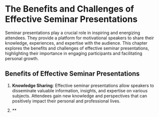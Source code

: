 The Benefits and Challenges of Effective Seminar Presentations
=======================================================================

Seminar presentations play a crucial role in inspiring and energizing attendees. They provide a platform for motivational speakers to share their knowledge, experiences, and expertise with the audience. This chapter explores the benefits and challenges of effective seminar presentations, highlighting their importance in engaging participants and facilitating personal growth.

Benefits of Effective Seminar Presentations
-------------------------------------------

1. **Knowledge Sharing**: Effective seminar presentations allow speakers to disseminate valuable information, insights, and expertise on various subjects. Attendees gain new knowledge and perspectives that can positively impact their personal and professional lives.

2. \*\*

